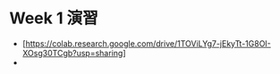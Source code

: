   # Week 1 演習

  - [https://colab.research.google.com/drive/1TOViLYg7-jEkyTt-1G8OI-XOsg30TCgb?usp=sharing]
  - 
